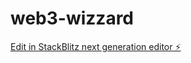 # web3-wizzard

[Edit in StackBlitz next generation editor ⚡️](https://stackblitz.com/~/github.com/sudo-self/web3-wizzard)